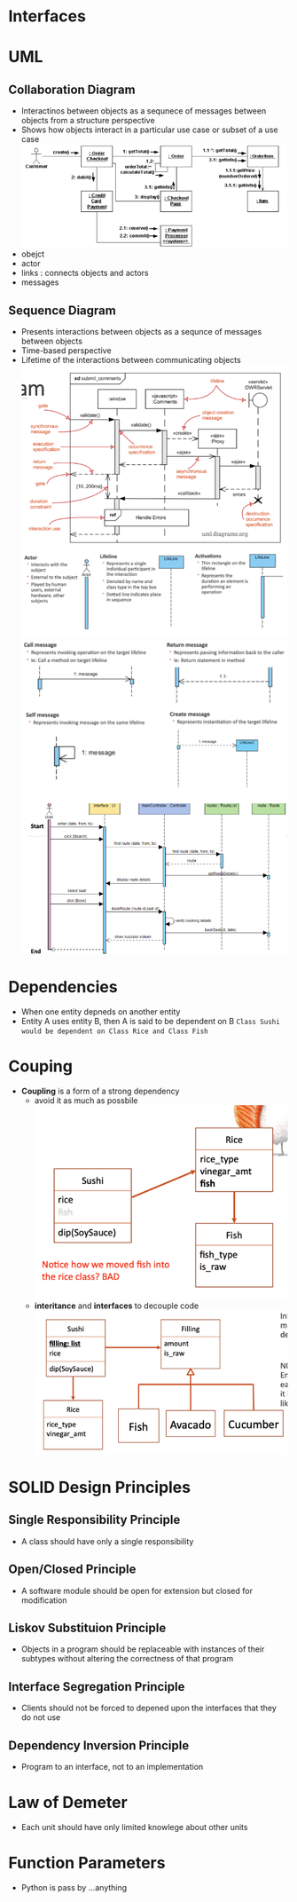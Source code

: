 # Interfaces

# UML

## Collaboration Diagram

- Interactinos between objects as a sequnece of messages between objects from a structure perspective
- Shows how objects interact in a particular use case or subset of a use case
  ![alt text](./img/image-16.png)
- obejct
- actor
- links : connects objects and actors
- messages

## Sequence Diagram

- Presents interactions between objects as a sequnce of messages between objects
- Time-based perspective
- Lifetime of the interactions between communicating objects
  ![alt text](./img/image-17.png)
  ![alt text](./img/image-18.png)
  ![alt text](./img/image-19.png)
  ![alt text](./img/image-20.png)
  ![alt text](./img/image-21.png)

# Dependencies

- When one entity depneds on another entity
- Entity A uses entity B, then A is said to be dependent on B
  `Class Sushi would be dependent on Class Rice and Class Fish`

# Couping

- **Coupling** is a form of a strong dependency
  - avoid it as much as possbile
    ![alt text](./img/image-22.png)
  - **interitance** and **interfaces** to decouple code
    ![alt text](./img/image-23.png)

# SOLID Design Principles

## Single Responsibility Principle

- A class should have only a single responsibility

## Open/Closed Principle

- A software module should be open for extension but closed for modification

## Liskov Substituion Principle

- Objects in a program should be replaceable with instances of their subtypes without altering the correctness of that program

## Interface Segregation Principle

- Clients should not be forced to depened upon the interfaces that they do not use

## Dependency Inversion Principle

- Program to an interface, not to an implementation

# Law of Demeter

- Each unit should have only limited knowlege about other units

# Function Parameters

- Python is pass by ...anything
